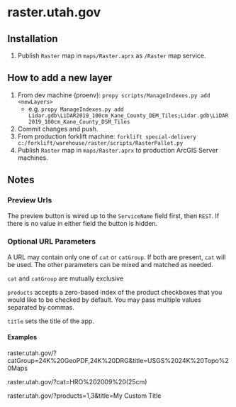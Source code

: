 # raster.utah.gov

## Installation

1. Publish `Raster` map in `maps/Raster.aprx` as `/Raster` map service.

## How to add a new layer

1. From dev machine (proenv): `propy scripts/ManageIndexes.py add <newLayers>`
    - e.g. `propy ManageIndexes.py add Lidar.gdb\LiDAR2019_100cm_Kane_County_DEM_Tiles;Lidar.gdb\LiDAR2019_100cm_Kane_County_DSM_Tiles`
1. Commit changes and push.
1. From production forklift machine: `forklift special-delivery c:/forklift/warehouse/raster/scripts/RasterPallet.py`
1. Publish `Raster` map in `maps/Raster.aprx` to production ArcGIS Server machines.

## Notes

### Preview Urls

The preview button is wired up to the `ServiceName` field first, then `REST`. If there is no value in either field the button is hidden.

### Optional URL Parameters

A URL may contain only one of `cat` or `catGroup`. If both are present, `cat` will be used. The other parameters can be mixed and matched as needed.

`cat` and `catGroup` are mutually exclusive

`products` accepts a zero-based index of the product checkboxes that you would like to be checked by default. You may pass multiple values separated by commas.

`title` sets the title of the app.

#### Examples

raster.utah.gov/?catGroup=24K%20GeoPDF,24K%20DRG&title=USGS%2024K%20Topo%20Maps

raster.utah.gov/?cat=HRO%202009%20(25cm)

raster.utah.gov/?products=1,3&title=My Custom Title
